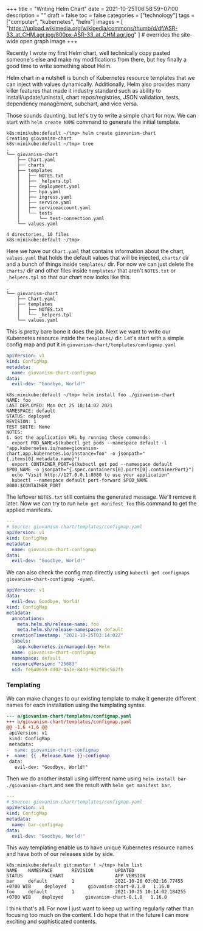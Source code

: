+++
title = "Writing Helm Chart"
date = 2021-10-25T06:58:59+07:00
description = ""
draft = false
toc = false
categories = ["technology"]
tags = ["computer", "kubernetes", "helm"]
images = [
  "https://upload.wikimedia.org/wikipedia/commons/thumb/d/df/ASR-33_at_CHM.agr.jpg/800px-ASR-33_at_CHM.agr.jpg"
] # overrides the site-wide open graph image
+++

Recently I wrote my first Helm chart, well technically copy pasted someone's 
else and make my modifications from there, but hey finally a good time to write
something about Helm.

<!--more-->

Helm chart in a nutshell is bunch of Kubernetes resource templates that we can
inject with values dynamically. Additionally, Helm also provides many killer
features that made it industry standard such as ability to
install/update/uninstall, chart repos/registries, JSON validation, tests,
dependency management, subchart, and vice versa.

Those sounds daunting, but let's try to write a simple chart for now. We can
start with `helm create NAME` command to generate the initial template.

```
k8s:minikube:default ~/tmp> helm create giovanism-chart
Creating giovanism-chart
k8s:minikube:default ~/tmp> tree
.
└── giovanism-chart
    ├── Chart.yaml
    ├── charts
    ├── templates
    │   ├── NOTES.txt
    │   ├── _helpers.tpl
    │   ├── deployment.yaml
    │   ├── hpa.yaml
    │   ├── ingress.yaml
    │   ├── service.yaml
    │   ├── serviceaccount.yaml
    │   └── tests
    │       └── test-connection.yaml
    └── values.yaml

4 directories, 10 files
k8s:minikube:default ~/tmp>
```

Here we have our `Chart.yaml` that contains information about the chart,
`values.yaml` that holds the default values that will be injected, `charts/` dir
and a bunch of things inside `templates/` dir. For now we can just delete the
`charts/` dir and other files inside `templates/` that aren't `NOTES.txt` or
`_helpers.tpl` so that our chart now looks like this.

```
.
└── giovanism-chart
    ├── Chart.yaml
    ├── templates
    │   ├── NOTES.txt
    │   └── _helpers.tpl
    └── values.yaml
```

This is pretty bare bone it does the job. Next we want to write our Kubernetes
resource inside the `templates/` dir. Let's start with a simple config map and
put it in `giovanism-chart/templates/configmap.yaml`

```yaml
apiVersion: v1
kind: ConfigMap
metadata:
  name: giovanism-chart-configmap
data:
  evil-dev: "Goodbye, World!"
```



```
k8s:minikube:default ~/tmp> helm install foo ./giovanism-chart
NAME: foo
LAST DEPLOYED: Mon Oct 25 10:14:02 2021
NAMESPACE: default
STATUS: deployed
REVISION: 1
TEST SUITE: None
NOTES:
1. Get the application URL by running these commands:
  export POD_NAME=$(kubectl get pods --namespace default -l "app.kubernetes.io/name=giovanism-chart,app.kubernetes.io/instance=foo" -o jsonpath="{.items[0].metadata.name}")
  export CONTAINER_PORT=$(kubectl get pod --namespace default $POD_NAME -o jsonpath="{.spec.containers[0].ports[0].containerPort}")
  echo "Visit http://127.0.0.1:8080 to use your application"
  kubectl --namespace default port-forward $POD_NAME 8080:$CONTAINER_PORT
```

The leftover `NOTES.txt` still contains the generated message. We'll remove it
later. Now we can try to run `helm get manifest foo` this command to get the
applied manifests.

```yaml
---
# Source: giovanism-chart/templates/configmap.yaml
apiVersion: v1
kind: ConfigMap
metadata:
  name: giovanism-chart-configmap
data:
  evil-dev: "Goodbye, World!"
```

We can also check the config map directly using `kubectl get configmaps
giovanism-chart-configmap -oyaml`.

```yaml
apiVersion: v1
data:
  evil-dev: Goodbye, World!
kind: ConfigMap
metadata:
  annotations:
    meta.helm.sh/release-name: foo
    meta.helm.sh/release-namespace: default
  creationTimestamp: "2021-10-25T03:14:02Z"
  labels:
    app.kubernetes.io/managed-by: Helm
  name: giovanism-chart-configmap
  namespace: default
  resourceVersion: "25683"
  uid: fe640659-dd02-4a1e-84dd-902f85c562fb
```

### Templating

We can make changes to our existing template to make it generate different names
for each installation using the templating syntax.

```diff
--- a/giovanism-chart/templates/configmap.yaml
+++ b/giovanism-chart/templates/configmap.yaml
@@ -1,6 +1,6 @@
 apiVersion: v1
 kind: ConfigMap
 metadata:
-  name: giovanism-chart-configmap
+  name: {{ .Release.Name }}-configmap
 data:
   evil-dev: "Goodbye, World!"
```

Then we do another install using different name using `helm install bar
./giovanism-chart` and see the result with `helm get manifest bar`.

```yaml
---
# Source: giovanism-chart/templates/configmap.yaml
apiVersion: v1
kind: ConfigMap
metadata:
  name: bar-configmap
data:
  evil-dev: "Goodbye, World!"
```

This way templating enable us to have unique Kubernetes resource names and have
both of our releases side by side.

```
k8s:minikube:default git:master ! ~/tmp> helm list
NAME    NAMESPACE       REVISION        UPDATED                                 STATUS          CHART                   APP VERSION
bar     default         1               2021-10-26 03:02:16.77455 +0700 WIB     deployed        giovanism-chart-0.1.0   1.16.0
foo     default         1               2021-10-25 10:14:02.184255 +0700 WIB    deployed        giovanism-chart-0.1.0   1.16.0
```

I think that's all. For now I just want to keep up writing regularly rather than
focusing too much on the content. I do hope that in the future I can more
exciting and sophisticated contents.
